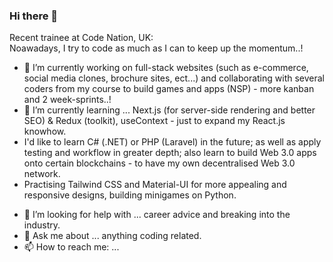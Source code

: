 ### Hi there 👋
 
Recent trainee at Code Nation, UK:
<br/>
Noawadays, I try to code as much as I can to keep up the momentum..!
- 🔭 I’m currently working on full-stack websites (such as e-commerce, social media clones, brochure sites, ect...) and collaborating with several coders from my course to build games and apps (NSP) - more kanban and 2 week-sprints..!
- 🌱 I’m currently learning ... Next.js (for server-side rendering and better SEO) & Redux (toolkit), useContext - just to expand my React.js knowhow.
- I'd like to learn C# (.NET) or PHP (Laravel) in the future; as well as apply testing and workflow in greater depth; also learn to build Web 3.0 apps onto certain blockchains - to have my own decentralised Web 3.0 network. 
- Practising Tailwind CSS and Material-UI for more appealing and responsive designs, building minigames on Python.   
<!-- - 👯 I’m looking to collaborate on ... full-stack projects in general. -->
- 🤔 I’m looking for help with ... career advice and breaking into the industry.
- 💬 Ask me about ... anything coding related.
- 📫 How to reach me: ... 
<!-- - ⚡ Fun fact: ... -->
